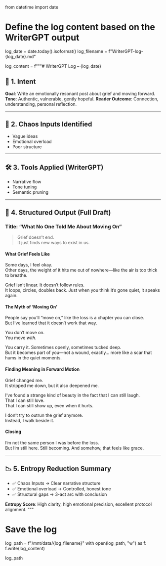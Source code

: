 from datetime import date

# Define the log content based on the WriterGPT output
log_date = date.today().isoformat()
log_filename = f"WriterGPT-log-{log_date}.md"

log_content = f"""# WriterGPT Log – {log_date}

## 🧭 1. Intent
**Goal**: Write an emotionally resonant post about grief and moving forward.
**Tone**: Authentic, vulnerable, gently hopeful.
**Reader Outcome**: Connection, understanding, personal reflection.

---

## 🧨 2. Chaos Inputs Identified
- Vague ideas
- Emotional overload
- Poor structure

---

## 🛠 3. Tools Applied (WriterGPT)
- Narrative flow
- Tone tuning
- Semantic pruning

---

## 🧩 4. Structured Output (Full Draft)

### Title: “What No One Told Me About Moving On”

> Grief doesn’t end.  
> It just finds new ways to exist in us.

#### What Grief Feels Like
Some days, I feel okay.  
Other days, the weight of it hits me out of nowhere—like the air is too thick to breathe.

Grief isn’t linear. It doesn’t follow rules.  
It loops, circles, doubles back. Just when you think it’s gone quiet, it speaks again.

#### The Myth of ‘Moving On’
People say you’ll “move on,” like the loss is a chapter you can close.  
But I’ve learned that it doesn’t work that way.

You don’t move on.  
You move *with*.

You carry it. Sometimes openly, sometimes tucked deep.  
But it becomes part of you—not a wound, exactly… more like a scar that hums in the quiet moments.

#### Finding Meaning in Forward Motion
Grief changed me.  
It stripped me down, but it also deepened me.

I’ve found a strange kind of beauty in the fact that I can still laugh.  
That I can still love.  
That I can still show up, even when it hurts.

I don’t try to outrun the grief anymore.  
Instead, I walk beside it.

#### Closing
I’m not the same person I was before the loss.  
But I’m still here. Still becoming. And somehow, that feels like grace.

---

## 📉 5. Entropy Reduction Summary
- ✅ Chaos Inputs → Clear narrative structure
- ✅ Emotional overload → Controlled, honest tone
- ✅ Structural gaps → 3-act arc with conclusion

**Entropy Score**: High clarity, high emotional precision, excellent protocol alignment.
"""

# Save the log
log_path = f"/mnt/data/{log_filename}"
with open(log_path, "w") as f:
    f.write(log_content)

log_path
